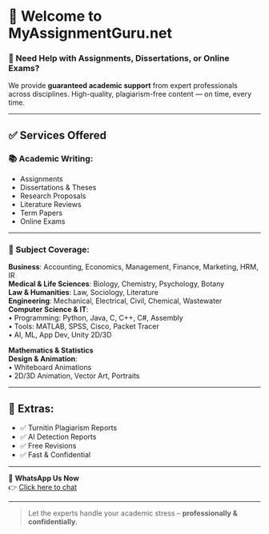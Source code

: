 # 👋 Welcome to MyAssignmentGuru.net

### 🧠 Need Help with Assignments, Dissertations, or Online Exams?

We provide **guaranteed academic support** from expert professionals across disciplines. High-quality, plagiarism-free content — on time, every time.

---

## ✅ Services Offered

### 📚 Academic Writing:
- Assignments
- Dissertations & Theses
- Research Proposals
- Literature Reviews
- Term Papers
- Online Exams

---

### 💼 Subject Coverage:

**Business**: Accounting, Economics, Management, Finance, Marketing, HRM, IR  
**Medical & Life Sciences**: Biology, Chemistry, Psychology, Botany  
**Law & Humanities**: Law, Sociology, Literature  
**Engineering**: Mechanical, Electrical, Civil, Chemical, Wastewater  
**Computer Science & IT**:  
• Programming: Python, Java, C, C++, C#, Assembly  
• Tools: MATLAB, SPSS, Cisco, Packet Tracer  
• AI, ML, App Dev, Unity 2D/3D

**Mathematics & Statistics**  
**Design & Animation**:  
• Whiteboard Animations  
• 2D/3D Animation, Vector Art, Portraits

---

## 🎁 Extras:
- ✅ Turnitin Plagiarism Reports  
- ✅ AI Detection Reports  
- ✅ Free Revisions  
- ✅ Fast & Confidential

---

📱 **WhatsApp Us Now**  
👉 [Click here to chat](https://wa.me/message/NXR2JP2RLDR2E1)

---

> Let the experts handle your academic stress – **professionally & confidentially.**
